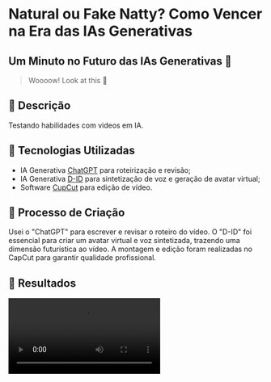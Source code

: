 # Natural ou Fake Natty? Como Vencer na Era das IAs Generativas

## Um Minuto no Futuro das IAs Generativas 🎥
> Woooow! Look at this 👀


## 📒 Descrição
Testando habilidades com videos em IA.

## 🤖 Tecnologias Utilizadas
- IA Generativa [ChatGPT](https://chatgpt.com) para roteirização e revisão;
- IA Generativa [D-ID](https://www.d-id.com) para sintetização de voz e geração de avatar virtual;
- Software [CupCut](https://www.capcut.com/pt-br/) para edição de vídeo.

## 🧐 Processo de Criação
Usei o "ChatGPT" para escrever e revisar o roteiro do vídeo. O "D-ID" foi essencial para criar um avatar virtual e voz sintetizada, trazendo uma dimensão futurística ao vídeo. A montagem e edição foram realizadas no CapCut para garantir qualidade profissional.

## 🚀 Resultados

![VIDEO](https://github.com/marselhamelo/lab-natty-or-not/blob/7325016943b9f0384a14992100223edb06fa2493/Natty%20or%20Not%20(2).mp4)
